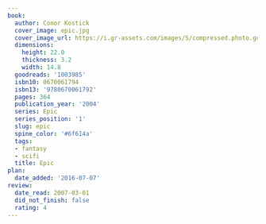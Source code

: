 ```yaml
---
book:
  author: Conor Kostick
  cover_image: epic.jpg
  cover_image_url: https://i.gr-assets.com/images/S/compressed.photo.goodreads.com/books/1546094126l/1003985._SX98_.jpg
  dimensions:
    height: 22.0
    thickness: 3.2
    width: 14.8
  goodreads: '1003985'
  isbn10: 0670061794
  isbn13: '9780670061792'
  pages: 364
  publication_year: '2004'
  series: Epic
  series_position: '1'
  slug: epic
  spine_color: '#6f614a'
  tags:
  - fantasy
  - scifi
  title: Epic
plan:
  date_added: '2016-07-07'
review:
  date_read: 2007-03-01
  did_not_finish: false
  rating: 4
---
```

